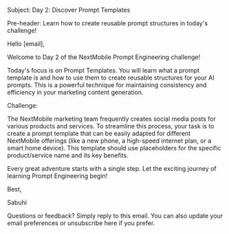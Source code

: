 Subject: Day 2: Discover Prompt Templates

Pre-header: Learn how to create reusable prompt structures in today's challenge!

Hello [email],

Welcome to Day 2 of the NextMobile Prompt Engineering challenge!

Today's focus is on Prompt Templates. You will learn what a prompt template is and how to use them to create reusable structures for your AI prompts. This is a powerful technique for maintaining consistency and efficiency in your marketing content generation.

Challenge:

The NextMobile marketing team frequently creates social media posts for various products and services. To streamline this process, your task is to create a prompt template that can be easily adapted for different NextMobile offerings (like a new phone, a high-speed internet plan, or a smart home device). This template should use placeholders for the specific product/service name and its key benefits.

Every great adventure starts with a single step. Let the exciting journey of learning Prompt Engineering begin!

Best,

Sabuhi

Questions or feedback? Simply reply to this email. You can also update your email preferences or unsubscribe here if you prefer. 